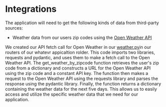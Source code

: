 # Integrations

The application will need to get the following kinds of data from third-party sources:

- Weather data from our users zip codes using the [Open Weather API](https://openweathermap.org/api)

We created our API fetch call for Open Weather in our [weather.py](whatevr/api/routers/weather.py)in our routers of our whatevr appicaltion rolder. This code imports two libraries, requests and pydantic, and uses them to make a fetch call to the Open Weather API. The get_weather_by_zipcode function retrieves the user's zip code from a dictionary and constructs a URL for the Open Weather API using the zip code and a constant API key. The function then makes a request to the Open Weather API using the requests library and parses the response using the pydantic library. Finally, the function returns a dictionary containing the weather data for the next five days. This allows us to easily access and utilize the specific weather data that we need for our application.
